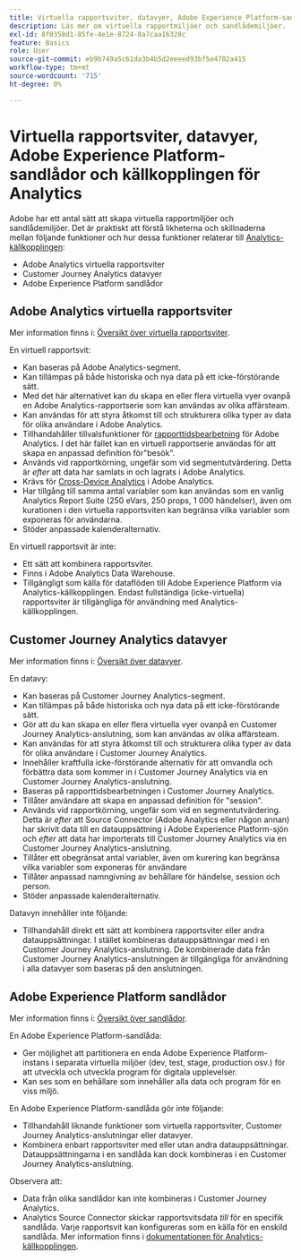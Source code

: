 ```yaml
---
title: Virtuella rapportsviter, datavyer, Adobe Experience Platform-sandlådor och källkopplingen för Analytics
description: Läs mer om virtuella rapportmiljöer och sandlådemiljöer.
exl-id: 8f0358d1-85fe-4e1e-8724-8a7caa16328c
feature: Basics
role: User
source-git-commit: eb9b749a5c61da3b4b5d2eeeed93bf5e4702a415
workflow-type: tm+mt
source-wordcount: '715'
ht-degree: 0%

---
```


# Virtuella rapportsviter, datavyer, Adobe Experience Platform-sandlådor och källkopplingen för Analytics

Adobe har ett antal sätt att skapa virtuella rapportmiljöer och sandlådemiljöer. Det är praktiskt att förstå likheterna och skillnaderna mellan följande funktioner och hur dessa funktioner relaterar till [Analytics-källkopplingen](https://experienceleague.adobe.com/docs/experience-platform/sources/ui-tutorials/create/adobe-applications/analytics.html):

* Adobe Analytics virtuella rapportsviter
* Customer Journey Analytics datavyer
* Adobe Experience Platform sandlådor

## Adobe Analytics virtuella rapportsviter

Mer information finns i: [Översikt över virtuella rapportsviter](https://experienceleague.adobe.com/docs/analytics/components/virtual-report-suites/vrs-about.html).

En virtuell rapportsvit:

* Kan baseras på Adobe Analytics-segment.
* Kan tillämpas på både historiska och nya data på ett icke-förstörande sätt.
* Med det här alternativet kan du skapa en eller flera virtuella vyer ovanpå en Adobe Analytics-rapportserie som kan användas av olika affärsteam.
* Kan användas för att styra åtkomst till och strukturera olika typer av data för olika användare i Adobe Analytics.
* Tillhandahåller tillvalsfunktioner för [rapporttidsbearbetning](https://experienceleague.adobe.com/docs/analytics/components/virtual-report-suites/vrs-report-time-processing.html) för Adobe Analytics. I det här fallet kan en virtuell rapportserie användas för att skapa en anpassad definition för&quot;besök&quot;.
* Används vid rapportkörning, ungefär som vid segmentutvärdering. Detta är _efter_ att data har samlats in och lagrats i Adobe Analytics.
* Krävs för [Cross-Device Analytics](https://experienceleague.adobe.com/docs/analytics/components/cda/overview.html) i Adobe Analytics.
* Har tillgång till samma antal variabler som kan användas som en vanlig Analytics Report Suite (250 eVars, 250 props, 1 000 händelser), även om kurationen i den virtuella rapportsviten kan begränsa vilka variabler som exponeras för användarna.
* Stöder anpassade kalenderalternativ.

En virtuell rapportsvit är inte:

* Ett sätt att kombinera rapportsviter.
* Finns i Adobe Analytics Data Warehouse.
* Tillgängligt som källa för dataflöden till Adobe Experience Platform via Analytics-källkopplingen. Endast fullständiga (icke-virtuella) rapportsviter är tillgängliga för användning med Analytics-källkopplingen.


## Customer Journey Analytics datavyer

Mer information finns i: [Översikt över datavyer](https://experienceleague.adobe.com/docs/analytics-platform/using/cja-dataviews/data-views.html).

En datavy:

* Kan baseras på Customer Journey Analytics-segment.
* Kan tillämpas på både historiska och nya data på ett icke-förstörande sätt.
* Gör att du kan skapa en eller flera virtuella vyer ovanpå en Customer Journey Analytics-anslutning, som kan användas av olika affärsteam.
* Kan användas för att styra åtkomst till och strukturera olika typer av data för olika användare i Customer Journey Analytics.
* Innehåller kraftfulla icke-förstörande alternativ för att omvandla och förbättra data som kommer in i Customer Journey Analytics via en Customer Journey Analytics-anslutning.
* Baseras på rapporttidsbearbetningen i Customer Journey Analytics.
* Tillåter användare att skapa en anpassad definition för &quot;session&quot;.
* Används vid rapportkörning, ungefär som vid en segmentutvärdering. Detta är _efter_ att Source Connector (Adobe Analytics eller någon annan) har skrivit data till en datauppsättning i Adobe Experience Platform-sjön och _efter_ att data har importerats till Customer Journey Analytics via en Customer Journey Analytics-anslutning.
* Tillåter ett obegränsat antal variabler, även om kurering kan begränsa vilka variabler som exponeras för användare
* Tillåter anpassad namngivning av behållare för händelse, session och person.
* Stöder anpassade kalenderalternativ.

Datavyn innehåller inte följande:

* Tillhandahåll direkt ett sätt att kombinera rapportsviter eller andra datauppsättningar. I stället kombineras datauppsättningar med i en Customer Journey Analytics-anslutning. De kombinerade data från Customer Journey Analytics-anslutningen är tillgängliga för användning i alla datavyer som baseras på den anslutningen.

## Adobe Experience Platform sandlådor

Mer information finns i: [Översikt över sandlådor](https://experienceleague.adobe.com/docs/experience-platform/sandbox/home.html?lang=sv).

En Adobe Experience Platform-sandlåda:

* Ger möjlighet att partitionera en enda Adobe Experience Platform-instans i separata virtuella miljöer (dev, test, stage, production osv.) för att utveckla och utveckla program för digitala upplevelser.
* Kan ses som en behållare som innehåller alla data och program för en viss miljö.

En Adobe Experience Platform-sandlåda gör inte följande:

* Tillhandahåll liknande funktioner som virtuella rapportsviter, Customer Journey Analytics-anslutningar eller datavyer.
* Kombinera enbart rapportsviter med eller utan andra datauppsättningar. Datauppsättningarna i en sandlåda kan dock kombineras i en Customer Journey Analytics-anslutning.

Observera att:

* Data från olika sandlådor kan inte kombineras i Customer Journey Analytics.
* Analytics Source Connector skickar rapportsvitsdata _till_ för en specifik sandlåda. Varje rapportsvit kan konfigureras som en källa för en enskild sandlåda. Mer information finns i [dokumentationen för Analytics-källkopplingen](https://experienceleague.adobe.com/docs/experience-platform/sources/ui-tutorials/create/adobe-applications/analytics.html).
